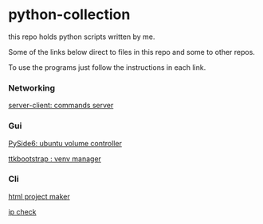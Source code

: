 # python-collection
this repo holds python scripts written by me.

Some of the links below direct to files in this repo and some to other repos.

To use the programs just follow the instructions in each link.

<h3>Networking</h3>
<a href="https://github.com/ip-repo/python/blob/main/command-server/command-server-client.md"> server-client: commands server </a>

<h3>Gui</h3>
<a href="https://github.com/ip-repo/vc/blob/main/README.md">PySide6: ubuntu volume controller</a>

<a href="https://github.com/ip-repo/python/blob/main/venv-manager/venv-manager.md"> ttkbootstrap : venv manager</a>

<h3>Cli</h3>
<a href="https://github.com/ip-repo/html-project-maker">html project maker</a>

<a href="https://github.com/ip-repo/ip-checker">ip check</a>
